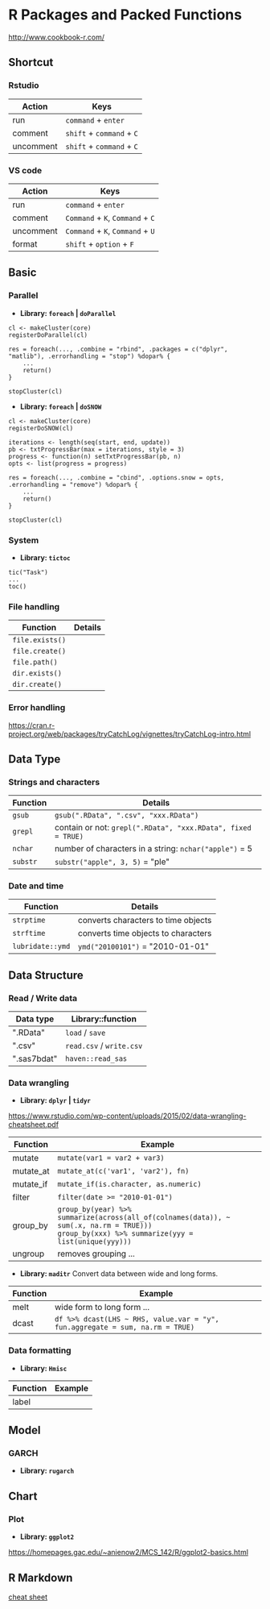 # R Packages and Packed Functions

http://www.cookbook-r.com/



## Shortcut

### Rstudio

| Action | Keys |
| ---- | ---- |
| run | `command` + `enter` |
| comment | `shift` + `command` + `C` |
| uncomment | `shift` + `command` + `C` |

### VS code
| Action | Keys |
| ---- | ---- |
| run | `command` + `enter` |
| comment | `Command` + `K`, `Command` + `C` |
| uncomment | `Command` + `K`, `Command` + `U` |
| format | `shift` + `option` + `F` |



## Basic
### Parallel
- **Library: `foreach` | `doParallel`**
```
cl <- makeCluster(core)
registerDoParallel(cl)

res = foreach(..., .combine = "rbind", .packages = c("dplyr", "matlib"), .errorhandling = "stop") %dopar% {
    ...
    return()
}

stopCluster(cl)
```

- **Library: `foreach` | `doSNOW`**
```
cl <- makeCluster(core)
registerDoSNOW(cl)

iterations <- length(seq(start, end, update))
pb <- txtProgressBar(max = iterations, style = 3)
progress <- function(n) setTxtProgressBar(pb, n)
opts <- list(progress = progress)

res = foreach(..., .combine = "cbind", .options.snow = opts, .errorhandling = "remove") %dopar% {
    ...
    return()
}

stopCluster(cl)
```

### System
- **Library: `tictoc`**
```
tic("Task")
...
toc()
```

### File handling
| Function | Details |
| ---- | ---- |
| `file.exists()` |
| `file.create()` |
| `file.path()` |
| `dir.exists()` |
| `dir.create()` |

### Error handling

https://cran.r-project.org/web/packages/tryCatchLog/vignettes/tryCatchLog-intro.html



## Data Type
### Strings and characters
| Function | Details |
| ---- | ---- |
| `gsub` | `gsub(".RData", ".csv", "xxx.RData")` |
| `grepl` | contain or not: `grepl(".RData", "xxx.RData", fixed = TRUE)` |
| `nchar` | number of characters in a string: `nchar("apple")` = 5 |
| `substr` | `substr("apple", 3, 5)` = "ple" |

### Date and time
| Function | Details |
| ---- | ---- |
| `strptime` | converts characters to time objects |
| `strftime` | converts time objects to characters |
| `lubridate::ymd` | `ymd("20100101")` = "2010-01-01" |



## Data Structure
### Read / Write data
| Data type | Library::function |
| ---- | ---- |
| ".RData" | `load` / `save` |
| ".csv" | `read.csv` / `write.csv` |
| ".sas7bdat" | `haven::read_sas` |

### Data wrangling
- **Library: `dplyr` | `tidyr`**

https://www.rstudio.com/wp-content/uploads/2015/02/data-wrangling-cheatsheet.pdf

| Function | Example |
| ---- | ---- |
| mutate | `mutate(var1 = var2 + var3)` |
| mutate_at | `mutate_at(c('var1', 'var2'), fn)` |
| mutate_if | `mutate_if(is.character, as.numeric)` |
| filter | `filter(date >= "2010-01-01")` |
| group_by | `group_by(year) %>% summarize(across(all_of(colnames(data)), ~ sum(.x, na.rm = TRUE)))`<br />`group_by(xxx) %>% summarize(yyy = list(unique(yyy)))` |
| ungroup | removes grouping ... |

- **Library: `maditr`**
Convert data between wide and long forms.

| Function | Example |
| ---- | ---- |
| melt | wide form to long form ... |
| dcast | `df %>% dcast(LHS ~ RHS, value.var = "y", fun.aggregate = sum, na.rm = TRUE)` |

### Data formatting
- **Library: `Hmisc`**

| Function | Example |
| ---- | ---- |
| label |


## Model
### GARCH
- **Library: `rugarch`**



## Chart
### Plot
- **Library: `ggplot2`**

https://homepages.gac.edu/~anienow2/MCS_142/R/ggplot2-basics.html



## R Markdown

[cheat sheet](https://www.rstudio.com/wp-content/uploads/2015/02/rmarkdown-cheatsheet.pdf)

